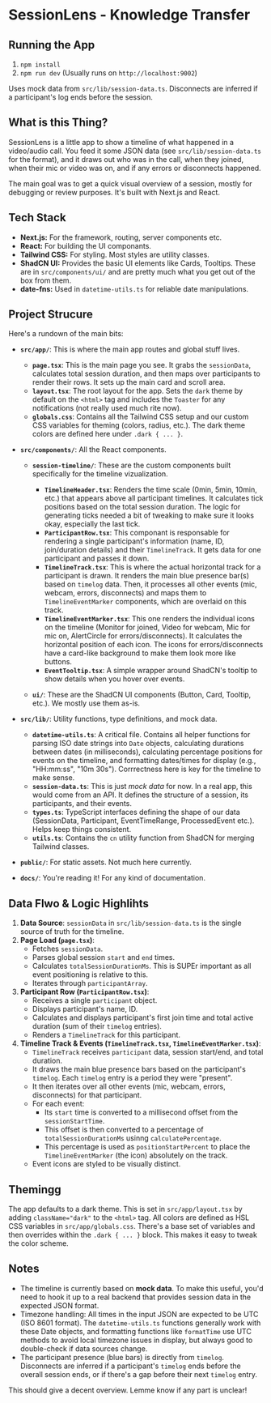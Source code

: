 
# SessionLens - Knowledge Transfer

## Running the App

1.  `npm install`
2.  `npm run dev` (Usually runs on `http://localhost:9002`)

Uses mock data from `src/lib/session-data.ts`.
Disconnects are inferred if a participant's log ends before the session.

## What is this Thing?

SessionLens is a little app to show a timeline of what happened in a video/audio call. You feed it some JSON data (see `src/lib/session-data.ts` for the format), and it draws out who was in the call, when they joined, when their mic or video was on, and if any errors or disconnects happened.

The main goal was to get a quick visual overview of a session, mostly for debugging or review purposes. It's built with Next.js and React.

## Tech Stack

- **Next.js:** For the framework, routing, server components etc.
- **React:** For building the UI componants.
- **Tailwind CSS:** For styling. Most styles are utility classes.
- **ShadCN UI:** Provides the basic UI elements like Cards, Tooltips. These are in `src/components/ui/` and are pretty much what you get out of the box from them.
- **date-fns:** Used in `datetime-utils.ts` for reliable date manipulations.

## Project Strucure

Here's a rundown of the main bits:

- **`src/app/`**: This is where the main app routes and global stuff lives.
    - **`page.tsx`**: This is the main page you see. It grabs the `sessionData`, calculates total session duration, and then maps over participants to render their rows. It sets up the main card and scroll area.
    - **`layout.tsx`**: The root layout for the app. Sets the `dark` theme by default on the `<html>` tag and includes the `Toaster` for any notifications (not really used much rite now).
    - **`globals.css`**: Contains all the Tailwind CSS setup and our custom CSS variables for theming (colors, radius, etc.). The dark theme colors are defined here under `.dark { ... }`.

- **`src/components/`**: All the React components.
    - **`session-timeline/`**: These are the custom components built specifically for the timeline vizualization.
        - **`TimelineHeader.tsx`**: Renders the time scale (0min, 5min, 10min, etc.) that appears above all participant timelines. It calculates tick positions based on the total session duration. The logic for generating ticks needed a bit of tweaking to make sure it looks okay, especially the last tick.
        - **`ParticipantRow.tsx`**: This componant is responsable for rendering a single participant's information (name, ID, join/duration details) and their `TimelineTrack`. It gets data for one participant and passes it down.
        - **`TimelineTrack.tsx`**: This is where the actual horizontal track for a participant is drawn. It renders the main blue presence bar(s) based on `timelog` data. Then, it processes all other events (mic, webcam, errors, disconnects) and maps them to `TimelineEventMarker` components, which are overlaid on this track.
        - **`TimelineEventMarker.tsx`**: This one renders the individual icons on the timeline (Monitor for joined, Video for webcam, Mic for mic on, AlertCircle for errors/disconnects). It calculates the horizontal position of each icon. The icons for errors/disconnects have a card-like background to make them look more like buttons.
        - **`EventTooltip.tsx`**: A simple wrapper around ShadCN's tooltip to show details when you hover over events.

    - **`ui/`**: These are the ShadCN UI components (Button, Card, Tooltip, etc.). We mostly use them as-is.

- **`src/lib/`**: Utility functions, type definitions, and mock data.
    - **`datetime-utils.ts`**: A critical file. Contains all helper functions for parsing ISO date strings into `Date` objects, calculating durations between dates (in milliseconds), calculating percentage positions for events on the timeline, and formatting dates/times for display (e.g., "HH:mm:ss", "10m 30s"). Corrrectness here is key for the timeline to make sense.
    - **`session-data.ts`**: This is just *mock data* for now. In a real app, this would come from an API. It defines the structure of a session, its participants, and their events.
    - **`types.ts`**: TypeScript interfaces defining the shape of our data (SessionData, Participant, EventTimeRange, ProcessedEvent etc.). Helps keep things consistent.
    - **`utils.ts`**: Contains the `cn` utility function from ShadCN for merging Tailwind classes.

- **`public/`**: For static assets. Not much here currently.

- **`docs/`**: You're reading it! For any kind of documentation.

## Data Flwo & Logic Highlihts

1.  **Data Source**: `sessionData` in `src/lib/session-data.ts` is the single source of truth for the timeline.
2.  **Page Load (`page.tsx`)**:
    - Fetches `sessionData`.
    - Parses global session `start` and `end` times.
    - Calculates `totalSessionDurationMs`. This is SUPEr important as all event positioning is relative to this.
    - Iterates through `participantArray`.
3.  **Participant Row (`ParticipantRow.tsx`)**:
    - Receives a single `participant` object.
    - Displays participant's name, ID.
    - Calculates and displays participant's first join time and total active duration (sum of their `timelog` entries).
    - Renders a `TimelineTrack` for this participant.
4.  **Timeline Track & Events (`TimelineTrack.tsx`, `TimelineEventMarker.tsx`)**:
    - `TimelineTrack` receives `participant` data, session start/end, and total duration.
    - It draws the main blue presence bars based on the participant's `timelog`. Each `timelog` entry is a period they were "present".
    - It then iterates over all other events (mic, webcam, errors, disconnects) for that participant.
    - For each event:
        - Its `start` time is converted to a millisecond offset from the `sessionStartTime`.
        - This offset is then converted to a percentage of `totalSessionDurationMs` usinng `calculatePercentage`.
        - This percentage is used as `positionStartPercent` to place the `TimelineEventMarker` (the icon) absolutely on the track.
    - Event icons are styled to be visually distinct.

## Themingg

The app defaults to a dark theme. This is set in `src/app/layout.tsx` by adding `className="dark"` to the `<html>` tag.
All colors are defined as HSL CSS variables in `src/app/globals.css`. There's a base set of variables and then overrides within the `.dark { ... }` block. This makes it easy to tweak the color scheme.

## Notes

-   The timeline is currently based on **mock data**. To make this useful, you'd need to hook it up to a real backend that provides session data in the expected JSON format.
-   Timezone handling: All times in the input JSON are expected to be UTC (ISO 8601 format). The `datetime-utils.ts` functions generally work with these Date objects, and formatting functions like `formatTime` use UTC methods to avoid local timezone issues in display, but always good to double-check if data sources change.
-   The participant presence (blue bars) is directly from `timelog`. Disconnects are inferred if a participant's `timelog` ends before the overall session ends, or if there's a gap before their next `timelog` entry.

This should give a decent overview. Lemme know if any part is unclear!
